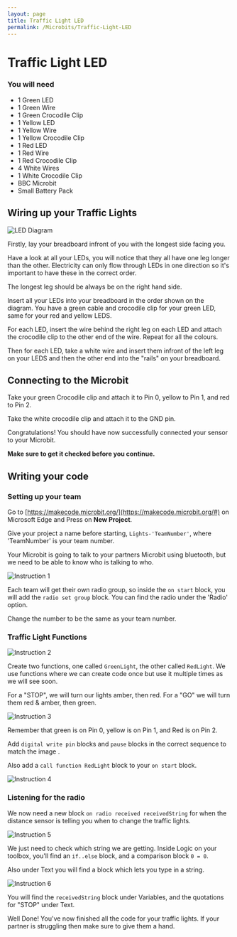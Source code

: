 ```yaml
---
layout: page
title: Traffic Light LED
permalink: /Microbits/Traffic-Light-LED
---
```


# Traffic Light LED
### You will need
- 1 Green LED
- 1 Green Wire
- 1 Green Crocodile Clip
- 1 Yellow LED
- 1 Yellow Wire
- 1 Yellow Crocodile Clip
- 1 Red LED
- 1 Red Wire
- 1 Red Crocodile Clip
- 4 White Wires
- 1 White Crocodile Clip
- BBC Microbit
- Small Battery Pack
## Wiring up your Traffic Lights
![LED Diagram](/images/MicroBits/LEDTraffic.png "LED Diagram")

Firstly, lay your breadboard infront of you with the longest side facing you.

Have a look at all your LEDs, you will notice that they all have one leg longer than the other. Electricity can only flow through LEDs in one direction so it's important to have these in the correct order.

The longest leg should be always be on the right hand side.

Insert all your LEDs into your breadboard in the order shown on the diagram. You have a green cable and crocodile clip for your green LED, same for your red and yellow LEDS.

For each LED, insert the wire behind the right leg on each LED and attach the crocodile clip to the other end of the wire. Repeat for all the colours.

Then for each LED, take a white wire and insert them infront of the left leg on your LEDS and then the other end into the "rails" on your breadboard.

## Connecting to the Microbit

Take your green Crocodile clip and attach it to Pin 0, yellow to Pin 1, and red to Pin 2.

Take the white crocodile clip and attach it to the GND pin.

Congratulations! You should have now successfully connected your sensor to your Microbit. 

**Make sure to get it checked before you continue.**

## Writing your code

### Setting up your team
Go to [https://makecode.microbit.org/](https://makecode.microbit.org/#) on Microsoft Edge and Press on **New Project**.

Give your project a name before starting,  `Lights-'TeamNumber'`, where 'TeamNumber' is your team number.

Your Microbit is going to talk to your partners Microbit using bluetooth, but we need to be able to know who is talking to who.

![Instruction 1](/images/MicroBits/Distance-1.png "Instruction 1")

Each team will get their own radio group, so inside the `on start` block, you will add the `radio set group` block. You can find the radio under the 'Radio' option. 

Change the number to be the same as your team number.

### Traffic Light Functions

![Instruction 2](/images/MicroBits/LED-2.png "Instruction 2")

Create two functions, one called `GreenLight`, the other called `RedLight`. We use functions where we can create code once but use it multiple times as we will see soon.

For a "STOP", we will turn our lights amber, then red. For a "GO" we will turn them red & amber, then green.

![Instruction 3](/images/MicroBits/LED-3.jpg "Instruction 3")

Remember that green is on Pin 0, yellow is on Pin 1, and Red is on Pin 2.

Add `digital write pin` blocks and `pause` blocks in the correct sequence to match the image .

Also add a `call function RedLight` block to your `on start` block.

![Instruction 4](/images/MicroBits/LED-4.png "Instruction 4")

### Listening for the radio

We now need a new block `on radio received receivedString` for when the distance sensor is telling you when to change the traffic lights.

![Instruction 5](/images/MicroBits/LED-5.png "Instruction 5")

We just need to check which string we are getting. Inside Logic on your toolbox, you'll find an `if..else` block, and a comparison block `0 = 0`.

Also under Text you will find a block which lets you type in a string.

![Instruction 6](/images/MicroBits/LED-6.png "Instruction 6")

You will find the `receivedString` block under Variables, and the quotations for "STOP" under Text.

Well Done! You've now finished all the code for your traffic lights. If your partner is struggling then make sure to give them a hand.